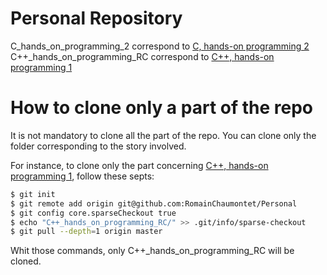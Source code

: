 # Personal Repository

C_hands_on_programming_2 correspond to [C, hands-on programming 2](https://unikie.atlassian.net/browse/QA-185)
C++_hands_on_programming_RC correspond to [C++, hands-on programming 1](https://unikie.atlassian.net/browse/QA-186)


# How to clone only a part of the repo

It is not mandatory to clone all the part of the repo. You can clone only the folder corresponding to the story involved.

For instance, to clone only the part concerning [C++, hands-on programming 1](https://unikie.atlassian.net/browse/QA-186), follow these septs:

```bash
$ git init
$ git remote add origin git@github.com:RomainChaumontet/Personal
$ git config core.sparseCheckout true
$ echo "C++_hands_on_programming_RC/" >> .git/info/sparse-checkout
$ git pull --depth=1 origin master
``` 

Whit those commands, only C++_hands_on_programming_RC will be cloned.